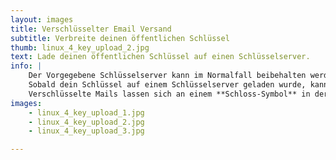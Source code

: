 ```yaml
---
layout: images
title: Verschlüsselter Email Versand
subtitle: Verbreite deinen öffentlichen Schlüssel
thumb: linux_4_key_upload_2.jpg
text: Lade deinen öffentlichen Schlüssel auf einen Schlüsselserver.
info: |
    Der Vorgegebene Schlüsselserver kann im Normalfall beibehalten werden.  
    Sobald dein Schlüssel auf einem Schlüsselserver geladen wurde, kann jeder, der deine SchlüsselID (wird automatisch an unterschriebene Emails gehängt) besitzt, deinen Schlüssel importieren und dir verschlüsselte Emails schicken.  
    Verschlüsselte Mails lassen sich an einem **Schloss-Symbol** in der oberen rechten Ecke der Mail erkennen.
images:
    - linux_4_key_upload_1.jpg
    - linux_4_key_upload_2.jpg
    - linux_4_key_upload_3.jpg

---
```


